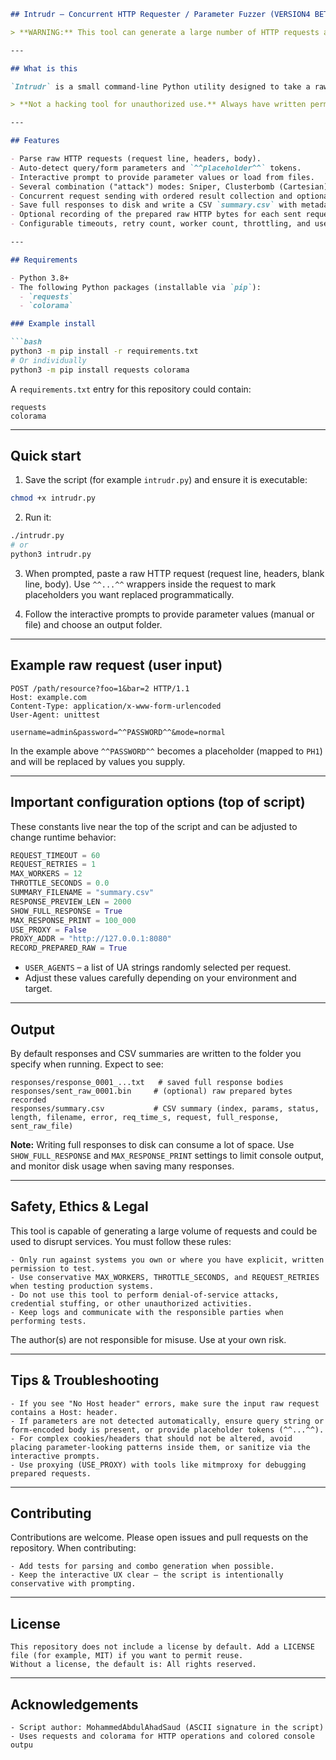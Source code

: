 ````markdown
## Intrudr — Concurrent HTTP Requester / Parameter Fuzzer (VERSION4 BETA)

> **WARNING:** This tool can generate a large number of HTTP requests and write full responses to disk. Only use it on systems and targets you own or where you have explicit, documented permission to test.

---

## What is this

`Intrudr` is a small command-line Python utility designed to take a raw HTTP request, discover parameters and placeholders, and send many variations of that request concurrently. It supports several attack modes (Sniper, Clusterbomb, Pitchfork, Battering-ram) and saves full responses to a user-specified output folder. It is intended for **authorized security testing and research**.

> **Not a hacking tool for unauthorized use.** Always have written permission before testing any target.

---

## Features

- Parse raw HTTP requests (request line, headers, body).
- Auto-detect query/form parameters and `^^placeholder^^` tokens.
- Interactive prompt to provide parameter values or load from files.
- Several combination ("attack") modes: Sniper, Clusterbomb (Cartesian), Pitchfork, Battering-ram.
- Concurrent request sending with ordered result collection and optional per-worker sessions.
- Save full responses to disk and write a CSV `summary.csv` with metadata.
- Optional recording of the prepared raw HTTP bytes for each sent request.
- Configurable timeouts, retry count, worker count, throttling, and user agents.

---

## Requirements

- Python 3.8+
- The following Python packages (installable via `pip`):
  - `requests`
  - `colorama`

### Example install

```bash
python3 -m pip install -r requirements.txt
# Or individually
python3 -m pip install requests colorama
````

A `requirements.txt` entry for this repository could contain:

```text
requests
colorama
```

---

## Quick start

1. Save the script (for example `intrudr.py`) and ensure it is executable:

```bash
chmod +x intrudr.py
```

2. Run it:

```bash
./intrudr.py
# or
python3 intrudr.py
```

3. When prompted, paste a raw HTTP request (request line, headers, blank line, body). Use `^^...^^` wrappers inside the request to mark placeholders you want replaced programmatically.

4. Follow the interactive prompts to provide parameter values (manual or file) and choose an output folder.

---

## Example raw request (user input)

```http
POST /path/resource?foo=1&bar=2 HTTP/1.1
Host: example.com
Content-Type: application/x-www-form-urlencoded
User-Agent: unittest

username=admin&password=^^PASSWORD^^&mode=normal
```

In the example above `^^PASSWORD^^` becomes a placeholder (mapped to `PH1`) and will be replaced by values you supply.

---

## Important configuration options (top of script)

These constants live near the top of the script and can be adjusted to change runtime behavior:

```python
REQUEST_TIMEOUT = 60
REQUEST_RETRIES = 1
MAX_WORKERS = 12
THROTTLE_SECONDS = 0.0
SUMMARY_FILENAME = "summary.csv"
RESPONSE_PREVIEW_LEN = 2000
SHOW_FULL_RESPONSE = True
MAX_RESPONSE_PRINT = 100_000
USE_PROXY = False
PROXY_ADDR = "http://127.0.0.1:8080"
RECORD_PREPARED_RAW = True
```

* `USER_AGENTS` – a list of UA strings randomly selected per request.
* Adjust these values carefully depending on your environment and target.

---

## Output

By default responses and CSV summaries are written to the folder you specify when running. Expect to see:

```text
responses/response_0001_...txt   # saved full response bodies
responses/sent_raw_0001.bin     # (optional) raw prepared bytes recorded
responses/summary.csv           # CSV summary (index, params, status, length, filename, error, req_time_s, request, full_response, sent_raw_file)
```

**Note:** Writing full responses to disk can consume a lot of space. Use `SHOW_FULL_RESPONSE` and `MAX_RESPONSE_PRINT` settings to limit console output, and monitor disk usage when saving many responses.

---

## Safety, Ethics & Legal

This tool is capable of generating a large volume of requests and could be used to disrupt services. You must follow these rules:

```text
- Only run against systems you own or where you have explicit, written permission to test.
- Use conservative MAX_WORKERS, THROTTLE_SECONDS, and REQUEST_RETRIES when testing production systems.
- Do not use this tool to perform denial-of-service attacks, credential stuffing, or other unauthorized activities.
- Keep logs and communicate with the responsible parties when performing tests.
```

The author(s) are not responsible for misuse. Use at your own risk.

---

## Tips & Troubleshooting

```text
- If you see "No Host header" errors, make sure the input raw request contains a Host: header.
- If parameters are not detected automatically, ensure query string or form-encoded body is present, or provide placeholder tokens (^^...^^).
- For complex cookies/headers that should not be altered, avoid placing parameter-looking patterns inside them, or sanitize via the interactive prompts.
- Use proxying (USE_PROXY) with tools like mitmproxy for debugging prepared requests.
```

---

## Contributing

Contributions are welcome. Please open issues and pull requests on the repository. When contributing:

```text
- Add tests for parsing and combo generation when possible.
- Keep the interactive UX clear — the script is intentionally conservative with prompting.
```

---

## License

```text
This repository does not include a license by default. Add a LICENSE file (for example, MIT) if you want to permit reuse.
Without a license, the default is: All rights reserved.
```

---

## Acknowledgements

```text
- Script author: MohammedAbdulAhadSaud (ASCII signature in the script)
- Uses requests and colorama for HTTP operations and colored console outpu
```
